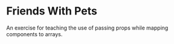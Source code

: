 Friends With Pets 
=====================

An exercise for teaching the use of passing props while mapping components to arrays.